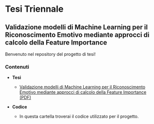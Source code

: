# Tesi Triennale

## Validazione modelli di Machine Learning per il Riconoscimento Emotivo mediante approcci di calcolo della Feature Importance

Benvenuto nel repository del progetto di tesi!
### Contenuti

- **Tesi**
  - [Validazione modelli di Machine Learning per il Riconoscimento Emotivo mediante approcci di calcolo della Feature Importance (PDF)](./tesi.pdf)

- **Codice**
  - In questa cartella troverai il codice utilizzato per il progetto.
